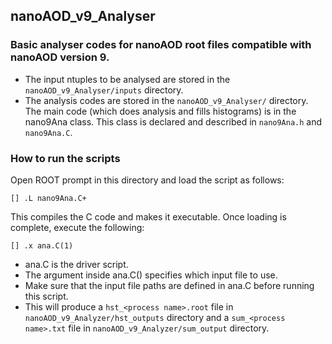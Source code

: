 ## nanoAOD_v9_Analyser
### Basic analyser codes for nanoAOD root files compatible with nanoAOD version 9.

- The input ntuples to be analysed are stored in the ``nanoAOD_v9_Analyser/inputs`` directory.
- The analysis codes are stored in the ``nanoAOD_v9_Analyser/`` directory. The main code (which does analysis and fills histograms) is in the nano9Ana class. This class is declared and described in ``nano9Ana.h`` and ``nano9Ana.C``.

### How to run the scripts

Open ROOT prompt in this directory and load the script as follows:

```
[] .L nano9Ana.C+
```

This compiles the C code and makes it executable. Once loading is complete, execute the following:

```
[] .x ana.C(1)
```
- ana.C is the driver script.
- The argument inside ana.C() specifies which input file to use.
- Make sure that the input file paths are defined in ana.C before running this script.
- This will produce a ``hst_<process name>.root`` file in ``nanoAOD_v9_Analyzer/hst_outputs`` directory and a ``sum_<process name>.txt`` file in ``nanoAOD_v9_Analyzer/sum_output`` directory.
